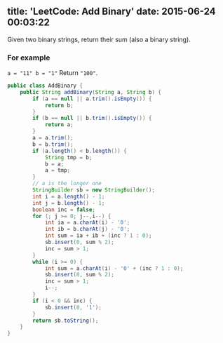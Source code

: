 title: 'LeetCode: Add Binary'
date: 2015-06-24 00:03:22
---
Given two binary strings, return their sum (also a binary string).

### For example
`a = "11" b = "1"` Return `"100"`.

```java
public class AddBinary {
    public String addBinary(String a, String b) {
        if (a == null || a.trim().isEmpty()) {
            return b;
        }
        if (b == null || b.trim().isEmpty()) {
            return a;
        }
        a = a.trim();
        b = b.trim();
        if (a.length() < b.length()) {
            String tmp = b;
            b = a;
            a = tmp;
        }
        // a is the longer one
        StringBuilder sb = new StringBuilder();
        int i = a.length() - 1;
        int j = b.length() - 1;
        boolean inc = false;
        for (; j >= 0; j--,i--) {
            int ia = a.charAt(i) - '0';
            int ib = b.charAt(j) - '0';
            int sum = ia + ib + (inc ? 1 : 0);
            sb.insert(0, sum % 2);
            inc = sum > 1;
        }
        while (i >= 0) {
            int sum = a.charAt(i) - '0' + (inc ? 1 : 0);
            sb.insert(0, sum % 2);
            inc = sum > 1;
            i--;
        }
        if (i < 0 && inc) {
            sb.insert(0, '1');
        }
        return sb.toString();
    }
}
```
